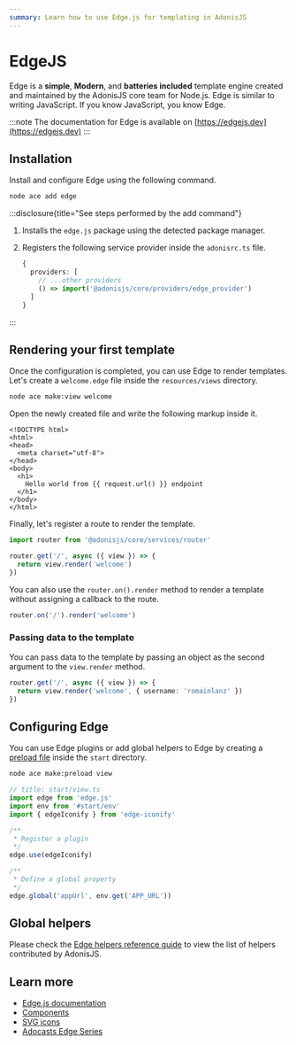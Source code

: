 ```yaml
---
summary: Learn how to use Edge.js for templating in AdonisJS
---
```


# EdgeJS

Edge is a **simple**, **Modern**, and **batteries included** template engine created and maintained by the AdonisJS core team for Node.js. Edge is similar to writing JavaScript. If you know JavaScript, you know Edge.

:::note
The documentation for Edge is available on [https://edgejs.dev](https://edgejs.dev)
:::

## Installation

Install and configure Edge using the following command.

```sh
node ace add edge
```

:::disclosure{title="See steps performed by the add command"}

1. Installs the `edge.js` package using the detected package manager.

2. Registers the following service provider inside the `adonisrc.ts` file.

    ```ts
    {
      providers: [
        // ...other providers
        () => import('@adonisjs/core/providers/edge_provider')
      ]
    }
    ```

:::

## Rendering your first template

Once the configuration is completed, you can use Edge to render templates. Let's create a `welcome.edge` file inside the `resources/views` directory.

```sh
node ace make:view welcome
```

Open the newly created file and write the following markup inside it.

```edge
<!DOCTYPE html>
<html>
<head>
  <meta charset="utf-8">
</head>
<body>
  <h1>
    Hello world from {{ request.url() }} endpoint
  </h1>
</body>
</html>
```

Finally, let's register a route to render the template.

```ts
import router from '@adonisjs/core/services/router'

router.get('/', async ({ view }) => {
  return view.render('welcome')
})
```

You can also use the `router.on().render` method to render a template without assigning a callback to the route.

```ts
router.on('/').render('welcome')
```

### Passing data to the template

You can pass data to the template by passing an object as the second argument to the `view.render` method.

```ts
router.get('/', async ({ view }) => {
  return view.render('welcome', { username: 'romainlanz' })
})
```

## Configuring Edge
You can use Edge plugins or add global helpers to Edge by creating a [preload file](../concepts/adonisrc_file.md#preloads) inside the `start` directory.

```sh
node ace make:preload view
```

```ts
// title: start/view.ts
import edge from 'edge.js'
import env from '#start/env'
import { edgeIconify } from 'edge-iconify'

/**
 * Register a plugin
 */
edge.use(edgeIconify)

/**
 * Define a global property
 */
edge.global('appUrl', env.get('APP_URL'))
```

## Global helpers

Please check the [Edge helpers reference guide](../references/edge.md) to view the list of helpers contributed by AdonisJS.

## Learn more

- [Edge.js documentation](https://edgejs.dev)
- [Components](https://edgejs.dev/docs/components)
- [SVG icons](https://edgejs.dev/docs/edge-iconify)
- [Adocasts Edge Series](https://adocasts.com/topics/edge)
